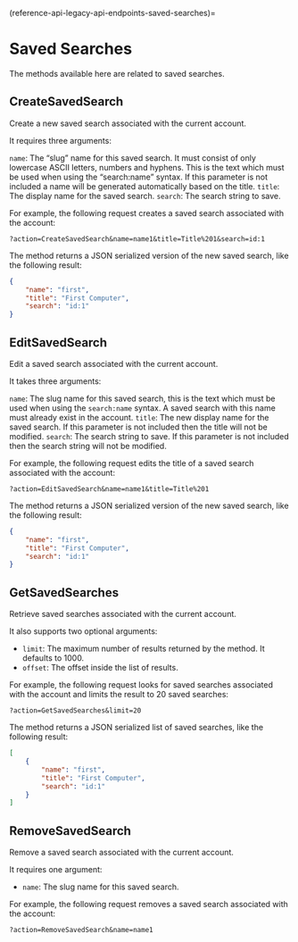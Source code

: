 (reference-api-legacy-api-endpoints-saved-searches)=
# Saved Searches


The methods available here are related to saved searches.

## CreateSavedSearch

Create a new saved search associated with the current account.

It requires three arguments:

`name`: The “slug” name for this saved search. It must consist of only lowercase ASCII letters, numbers and hyphens. This is the text which must be used when using the “search:name” syntax. If this parameter is not included a name will be generated automatically based on the title.
`title`: The display name for the saved search.
`search`: The search string to save.

For example, the following request creates a saved search associated with the account:

```text
?action=CreateSavedSearch&name=name1&title=Title%201&search=id:1
```

The method returns a JSON serialized version of the new saved search, like the following result:

```json
{
    "name": "first",
    "title": "First Computer",
    "search": "id:1"
}
```

## EditSavedSearch

Edit a saved search associated with the current account.

It takes three arguments:

`name`: The slug name for this saved search, this is the text which must be used when using the `search:name` syntax. A saved search with this name must already exist in the account.
`title`: The new display name for the saved search. If this parameter is not included then the title will not be modified.
`search`: The search string to save. If this parameter is not included then the search string will not be modified.

For example, the following request edits the title of a saved search associated with the account:

```text
?action=EditSavedSearch&name=name1&title=Title%201
```

The method returns a JSON serialized version of the new saved search, like the following result:

```json
{
    "name": "first",
    "title": "First Computer",
    "search": "id:1"
}
```

## GetSavedSearches

Retrieve saved searches associated with the current account.

It also supports two optional arguments:

- `limit`: The maximum number of results returned by the method. It defaults to 1000.
- `offset`: The offset inside the list of results.

For example, the following request looks for saved searches associated with the account and limits the result to 20 saved searches:

```text
?action=GetSavedSearches&limit=20
```

The method returns a JSON serialized list of saved searches, like the following result:

```json
[
    {
        "name": "first",
        "title": "First Computer",
        "search": "id:1"
    }
]
```

## RemoveSavedSearch

Remove a saved search associated with the current account.

It requires one argument:

- `name`: The slug name for this saved search.

For example, the following request removes a saved search associated with the account:

```text
?action=RemoveSavedSearch&name=name1
```

